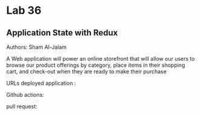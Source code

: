 # Lab 36
## Application State with Redux
Authors: Sham Al-Jalam

A Web application will power an online storefront that will allow our users to browse our product offerings by category, place items in their shopping cart, and check-out when they are ready to make their purchase



URLs
deployed application : 

Github actions: 

pull request: 
